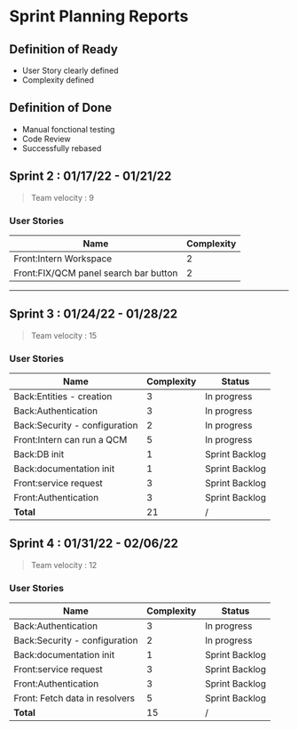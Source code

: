 # Sprint Planning Reports

## Definition of Ready

- User Story clearly defined
- Complexity defined

## Definition of Done

- Manual fonctional testing
- Code Review
- Successfully rebased

## Sprint 2 : 01/17/22 - 01/21/22

> Team velocity : 9


### User Stories


| Name   | Complexity  |
|---|---|
|  Front:Intern Workspace | 2 | 
|  Front:FIX/QCM panel search bar button | 2 

---

## Sprint 3 : 01/24/22 - 01/28/22

> Team velocity : 15

### User Stories


| Name   | Complexity  | Status
|---|---|---|
|  Back:Entities - creation| 3 |In progress |
|  Back:Authentication | 3 |In progress|
|  Back:Security - configuration| 2 |In progress|
|  Front:Intern can run a QCM| 5 |In progress|
|  Back:DB init| 1 |Sprint Backlog
|  Back:documentation init| 1 |Sprint Backlog
|  Front:service request| 3 |Sprint Backlog
|  Front:Authentication| 3 |Sprint Backlog
|  **Total**| 21 |/


## Sprint 4 : 01/31/22 - 02/06/22

> Team velocity : 12

### User Stories


| Name   | Complexity  | Status
|---|---|---|
|  Back:Authentication | 3 |In progress|
|  Back:Security - configuration| 2 |In progress|
|  Back:documentation init| 1 |Sprint Backlog
|  Front:service request| 3 |Sprint Backlog
|  Front:Authentication| 3 |Sprint Backlog
| Front: Fetch data in resolvers | 5 | Sprint Backlog
|  **Total**| 15 |/
